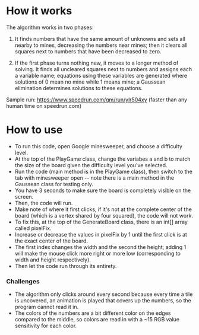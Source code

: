 # How it works

The algorithm works in two phases:

1. It finds numbers that have the same amount of unknowns and sets all nearby to mines, decreasing the numbers near mines; then it clears all squares next to numbers that have been decreased to zero.

2. If the first phase turns nothing new, it moves to a longer method of solving. It finds all uncleared squares next to numbers and assigns each a variable name; equations using these variables are generated where solutions of 0 mean no mine while 1 means mine; a Gaussean elimination determines solutions to these equations.

Sample run: https://www.speedrun.com/gm/run/ylr504xy (faster than any human time on speedrun.com)

# How to use
* To run this code, open Google minesweeper, and choose a difficulty level.
* At the top of the PlayGame class, change the variabes a and b to match the size of the board given the difficulty level you've selected.
* Run the code (main method is in the PlayGame class), then switch to the tab with minesweeper open -- note there is a main method in the Gaussean class for testing only.
* You have 3 seconds to make sure the board is completely visible on the screen.
* Then, the code will run.
* Make note of where it first clicks, if it's not at the complete center of the board (which is a vertex shared by four squared), the code will not work.
* To fix this, at the top of the GenerateBoard class, there is an int[] array called pixelFix.
* Increase or decrease the values in pixelFix by 1 until the first click is at the exact center of the board.
* The first index changes the width and the second the height; adding 1 will make the mouse click more right or more low (corresponding to width and height respectively).
* Then let the code run through its entirety.

### Challenges
* The algorithm only clicks around every second because every time a tile is uncovered, an animation is played that covers up the numbers, so the program cannot read it in.
* The colors of the numbers are a bit different color on the edges compared to the middle, so colors are read in with a ~15 RGB value sensitivity for each color.
